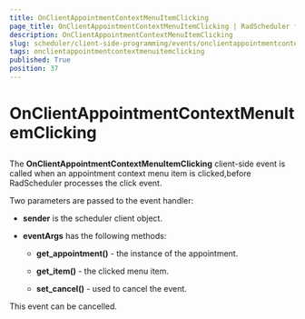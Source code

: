 ```yaml
---
title: OnClientAppointmentContextMenuItemClicking
page_title: OnClientAppointmentContextMenuItemClicking | RadScheduler for ASP.NET AJAX Documentation
description: OnClientAppointmentContextMenuItemClicking
slug: scheduler/client-side-programming/events/onclientappointmentcontextmenuitemclicking
tags: onclientappointmentcontextmenuitemclicking
published: True
position: 37
---
```


# OnClientAppointmentContextMenuItemClicking



## 

The **OnClientAppointmentContextMenuItemClicking** client-side event is called when an appointment context menu item is clicked,before RadScheduler processes the click event.

Two parameters are passed to the event handler:

* **sender** is the scheduler client object.

* **eventArgs** has the following methods:

	* **get_appointment()** - the instance of the appointment.

	* **get_item()** - the clicked menu item.

	* **set_cancel()** - used to cancel the event.

This event can be cancelled.
